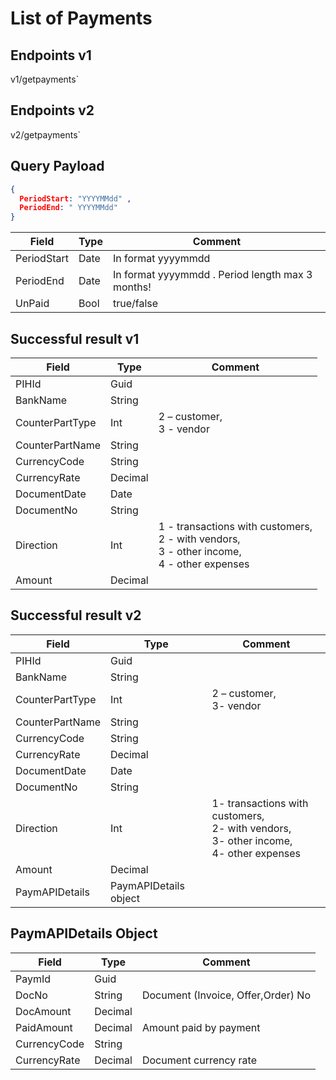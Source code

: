# List of Payments

## Endpoints v1

<!--@include: @/dist/md/api_url.md-->v1/getpayments`

## Endpoints v2

<!--@include: @/dist/md/api_url.md-->v2/getpayments`

## Query Payload

```json
{ 
  PeriodStart: "YYYYMMdd" , 
  PeriodEnd: " YYYYMMdd" 
}
```

|Field|Type|Comment|
|-----|----|-------|
|PeriodStart|Date|In format yyyymmdd|
|PeriodEnd|Date|In format yyyymmdd . Period length max 3 months!|
|UnPaid|Bool|true/false|


## Successful result v1

|Field|Type|Comment|
|-----|----|-------|
|PIHId|Guid||
|BankName|String||	
|CounterPartType|Int|2 – customer,<br>3 - vendor|
|CounterPartName|String||	
|CurrencyCode|String||	
|CurrencyRate|Decimal||	
|DocumentDate|Date||
|DocumentNo|String||	
|Direction|Int|1 - transactions with customers,<br> 2 - with vendors,<br> 3 - other income,<br> 4 - other expenses|
|Amount|Decimal||

## Successful result v2

|Field|Type|Comment|
|-----|----|-------|
|PIHId|Guid|| 	
|BankName|String||	
|CounterPartType|Int|2 – customer,<br> 3- vendor|
|CounterPartName|String||
|CurrencyCode|String||
|CurrencyRate|Decimal||
|DocumentDate|Date||
|DocumentNo|String||
|Direction|Int|1- transactions with customers, <br>2- with vendors,<br> 3- other income,<br> 4- other expenses
|Amount|Decimal||	
|PaymAPIDetails|PaymAPIDetails object||

## PaymAPIDetails Object

|Field|Type|Comment|
|-----|----|-------|
|PaymId|Guid||
|DocNo|String|Document (Invoice, Offer,Order) No|
|DocAmount|Decimal||
|PaidAmount|Decimal|Amount paid by payment|
|CurrencyCode|String||
|CurrencyRate|Decimal|Document currency rate|
